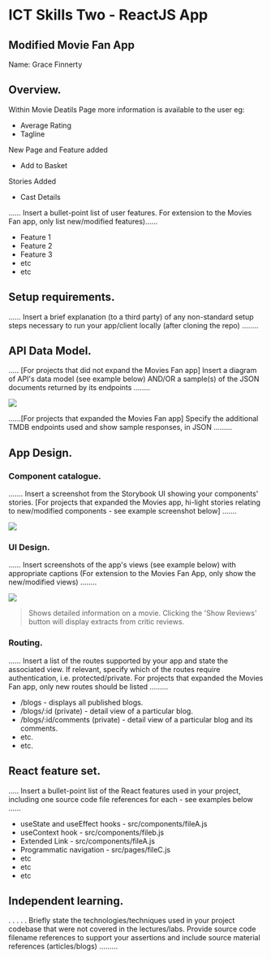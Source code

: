 # ICT Skills Two - ReactJS App

## Modified Movie Fan App

Name: Grace Finnerty

## Overview.
Within Movie Deatils Page more information is available to the user eg:

 + Average Rating
 + Tagline

 New Page and Feature added

  + Add to Basket


Stories Added


  + Cast Details


...... Insert a bullet-point list of user features. For extension to the Movies Fan app, only list new/modified features)...... 
 
 + Feature 1
 + Feature 2
 + Feature 3
 + etc
 + etc

## Setup requirements.

...... Insert a brief explanation (to a third party) of any non-standard setup steps necessary to run your app/client locally (after cloning the repo) ........

## API Data Model.

..... [For projects that did not expand the Movies Fan app] Insert a diagram of API's data model (see example below) AND/OR a sample(s) of the JSON documents returned by its endpoints ........

![][model]

......[For projects that expanded the Movies Fan app] Specify the additional TMDB endpoints used and show sample responses, in JSON .........

## App Design.

### Component catalogue.

....... Insert a screenshot from the Storybook UI showing your components' stories. [For projects that expanded the Movies app, hi-light stories relating to new/modified components - see example screenshot below] .......

![][stories]

### UI Design.

...... Insert screenshots of the app's views (see example below) with appropriate captions (For extension to the Movies Fan App, only show the new/modified views) ........

![][view]
>Shows detailed information on a movie. Clicking the 'Show Reviews' button will display extracts from critic reviews.

### Routing.

...... Insert a list of the routes supported by your app and state the associated view. If relevant, specify which of the routes require authentication, i.e. protected/private. For projects that expanded the Movies Fan app, only new routes should be listed ......... 

+ /blogs - displays all published blogs.
+ /blogs/:id (private) - detail view of a particular blog.
+ /blogs/:id/comments (private) - detail view of a particular blog and its comments.
+ etc.
+ etc.

## React feature set.

..... Insert a bullet-point list of the React features used in your project, including one source code file references for each - see examples below ......

+ useState and useEffect hooks - src/components/fileA.js
+ useContext hook - src/components/fileb.js
+ Extended Link - src/components/fileA.js
+ Programmatic navigation - src/pages/fileC.js
+ etc
+ etc
+ etc

## Independent learning.

. . . . . Briefly state the technologies/techniques used in your project codebase that were not covered in the lectures/labs. Provide source code filename references to support your assertions and include source material references (articles/blogs) ......... 


[model]: ./data.jpg
[view]: ./view.png
[stories]: ./storybook.png